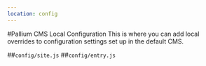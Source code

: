 ```yaml
---
location: config
---
```

#Pallium CMS Local Configuration
This is where you can add local overrides to configuration settings set up in the default CMS.

##`config/site.js`
##`config/entry.js`